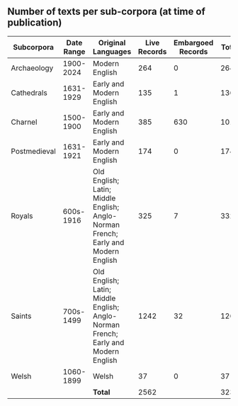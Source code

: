 ## Number of texts per sub-corpora (at time of publication)

| Subcorpora | Date Range | Original Languages | Live Records | Embargoed Records | Total |
| --- | --- | --- | --- | --- | --- |
| Archaeology | 1900-2024 | Modern English | 264 | 0 | 264 |
| Cathedrals | 1631-1929 | Early and Modern English | 135 | 1 | 136 |
| Charnel | 1500-1900 | Early and Modern English | 385 | 630 | 1015 |
| Postmedieval | 1631-1921 | Early and Modern English | 174 | 0 | 174 |
| Royals | 600s-1916 | Old English; Latin; Middle English; Anglo-Norman French; Early and Modern English | 325 | 7 | 332 |
| Saints | 700s-1499 | Old English; Latin; Middle English; Anglo-Norman French; Early and Modern English | 1242 | 32 | 1263 |
| Welsh | 1060-1899 | Welsh | 37 | 0 | 37 |
| | | **Total** | 2562 | | 3232 |
